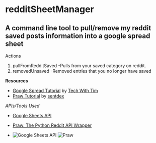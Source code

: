 # redditSheetManager
## A command line tool to pull/remove my reddit saved posts information into a google spread sheet

Actions

1. pullFromRedditSaved
  -Pulls from your saved category on reddit.
2. removedUnsaved
  -Removed entries that you no longer have saved
 

**Resources**
- [Google Spread Tutorial](https://www.youtube.com/watch?v=cnPlKLEGR7E) by [Tech With Tim](https://www.youtube.com/channel/UC4JX40jDee_tINbkjycV4Sg)
- [Praw Tutorial](https://www.youtube.com/watch?v=NRgfgtzIhBQ&t=482s) by [sentdex](https://www.youtube.com/channel/UCfzlCWGWYyIQ0aLC5w48gBQ)

*APIs/Tools Used*
- [Google Sheets API](https://developers.google.com/sheets)

- [Praw: The Python Reddit API Wrapper](https://praw.readthedocs.io/en/latest/#)  


- ![Google Sheets API](https://images.g2crowd.com/uploads/product/image/social_square/social_square_108db579c4f424a3fa6b8580f8465a21/google-sheets.png) ![Praw](https://avatars3.githubusercontent.com/u/1696888?v=4)
